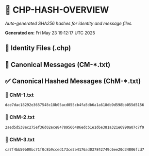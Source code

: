# 🔐 CHP-HASH-OVERVIEW

_Auto-generated SHA256 hashes for identity and message files._

**Generated on:** Fri May 23 19:12:17 UTC 2025

## 📂 Identity Files (.chp)

## 📨 Canonical Messages (CM-*.txt)

## ✅ Canonical Hashed Messages (ChM-*.txt)

### 🧾 ChM-1.txt
```sha256
dae7dac18292e3657548c18b05acd055cb4fa5db6a1a618db9d598bb055d5156
```

### 🧾 ChM-2.txt
```sha256
2aed5d538ec275ef36d02ece84789566486edcb1e1d6e381a321e6990a07c7f9
```

### 🧾 ChM-3.txt
```sha256
ca7f4bb50b00bc71f0c8b9cced173ce2e4176ad037842749c6ee20d34806fcd7
```

